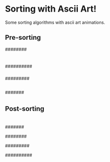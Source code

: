 Sorting with Ascii Art!
=======================
Some sorting algorithms with ascii art animations.

Pre-sorting
-----------
  ########

  #####

  #

  ##########

  ###

  #########

  ##

  #######

  ####

  ######

Post-sorting
------------
  #

  ##

  ###

  ####

  #####

  ######

  #######

  ########

  #########

  ##########





